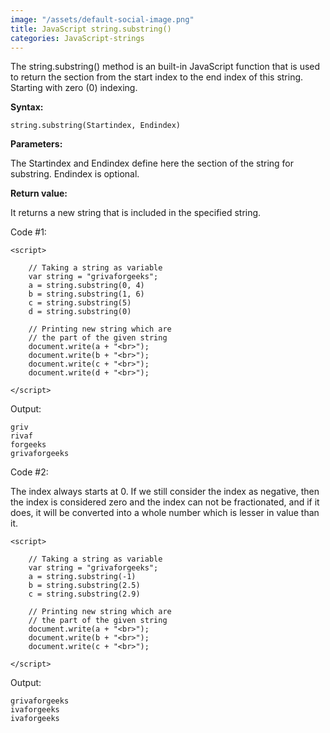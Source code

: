 ```yaml
---
image: "/assets/default-social-image.png"
title: JavaScript string.substring()
categories: JavaScript-strings
---
```


The string.substring() method is an built-in JavaScript function that is used to return the section from the start index to the end index of this string. Starting with zero (0) indexing.

**Syntax:**

`string.substring(Startindex, Endindex)`

**Parameters:**

The Startindex and Endindex define here the section of the string for substring. Endindex is optional.

**Return value:**

It returns a new string that is included in the specified string.

Code #1:

```
<script> 
  
    // Taking a string as variable 
    var string = "grivaforgeeks"; 
    a = string.substring(0, 4) 
    b = string.substring(1, 6) 
    c = string.substring(5) 
    d = string.substring(0) 
  
    // Printing new string which are 
    // the part of the given string 
    document.write(a + "<br>"); 
    document.write(b + "<br>"); 
    document.write(c + "<br>"); 
    document.write(d + "<br>"); 
  
</script> 
```

Output:

```
griv
rivaf
forgeeks
grivaforgeeks
```

Code #2:

The index always starts at 0. If we still consider the index as negative, then the index is considered zero and the index can not be fractionated, and if it does, it will be converted into a whole number which is lesser in value than it.

```
<script> 
  
    // Taking a string as variable 
    var string = "grivaforgeeks"; 
    a = string.substring(-1) 
    b = string.substring(2.5) 
    c = string.substring(2.9) 
  
    // Printing new string which are 
    // the part of the given string 
    document.write(a + "<br>"); 
    document.write(b + "<br>"); 
    document.write(c + "<br>"); 
  
</script> 
```

Output:

```
grivaforgeeks
ivaforgeeks
ivaforgeeks
```